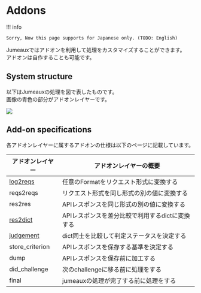 Addons
======

!!! info

    Sorry, Now this page supports for Japanese only. (TODO: English)

Jumeauxではアドオンを利用して処理をカスタマイズすることができます。  
アドオンは自作することも可能です。


System structure
----------------

以下はJumeauxの処理を図で表したものです。  
画像の青色の部分がアドオンレイヤーです。

[![](https://cacoo.com/diagrams/9606d6pSveEhBPoH-89A6C.png)](https://cacoo.com/diagrams/9606d6pSveEhBPoH#89A6C)

Add-on specifications
---------------------

各アドオンレイヤーに属するアドオンの仕様は以下のページに記載しています。

| アドオンレイヤー |             アドオンレイヤーの概要              |
| ---------------- | ----------------------------------------------- |
| [log2reqs]       | 任意のFormatをリクエスト形式に変換する          |
| reqs2reqs        | リクエスト形式を同し形式の別の値に変換する      |
| res2res          | APIレスポンスを同じ形式の別の値に変換する       |
| [res2dict]       | APIレスポンスを差分比較で利用するdictに変換する |
| [judgement]      | dict同士を比較して判定ステータスを決定する      |
| store_criterion  | APIレスポンスを保存する基準を決定する           |
| dump             | APIレスポンスを保存前に加工する                 |
| did_challenge    | 次のchallengeに移る前に処理をする               |
| final            | jumeauxの処理が完了する前に処理をする           |


[log2reqs]: /ja/addons/log2reqs
[res2dict]: /ja/addons/res2dict
[judgement]: /ja/addons/judgement
